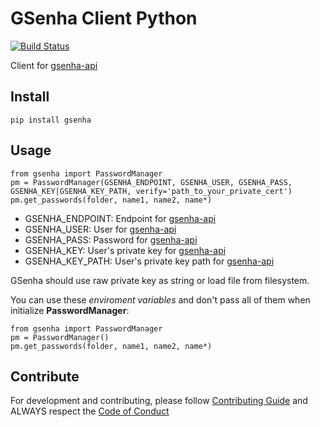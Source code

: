 # GSenha Client Python
[![Build Status](https://travis-ci.com/globocom/gsenha-python.svg?branch=master)](https://travis-ci.com/globocom/gsenha-python)

Client for [gsenha-api](https://github.com/globocom/gsenha-api)

## Install

    pip install gsenha

## Usage

    from gsenha import PasswordManager
    pm = PasswordManager(GSENHA_ENDPOINT, GSENHA_USER, GSENHA_PASS, GSENHA_KEY|GSENHA_KEY_PATH, verify='path_to_your_private_cert')
    pm.get_passwords(folder, name1, name2, name*)

* GSENHA_ENDPOINT: Endpoint for [gsenha-api](https://github.com/globocom/gsenha-api)
* GSENHA_USER: User for [gsenha-api](https://github.com/globocom/gsenha-api)
* GSENHA_PASS: Password for [gsenha-api](https://github.com/globocom/gsenha-api)
* GSENHA_KEY: User's private key for [gsenha-api](https://github.com/globocom/gsenha-api)
* GSENHA\_KEY\_PATH: User's private key path for [gsenha-api](https://github.com/globocom/gsenha-api)

GSenha should use raw private key as string or load file from filesystem.

You can use these *enviroment variables* and don't pass all of them when initialize **PasswordManager**:

    from gsenha import PasswordManager
    pm = PasswordManager()
    pm.get_passwords(folder, name1, name2, name*)

## Contribute

For development and contributing, please follow [Contributing Guide](https://github.com/globocom/gsenha-python/blob/master/CONTRIBUTING.md) and ALWAYS respect the [Code of Conduct](https://github.com/globocom/gsenha-python/blob/master/CODE_OF_CONDUCT.md)
    
